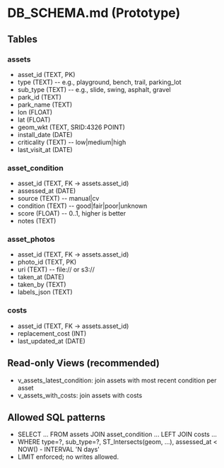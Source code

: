 # DB_SCHEMA.md (Prototype)

## Tables

### assets
- asset_id (TEXT, PK)
- type (TEXT) -- e.g., playground, bench, trail, parking_lot
- sub_type (TEXT) -- e.g., slide, swing, asphalt, gravel
- park_id (TEXT)
- park_name (TEXT)
- lon (FLOAT)
- lat (FLOAT)
- geom_wkt (TEXT, SRID:4326 POINT)
- install_date (DATE)
- criticality (TEXT) -- low|medium|high
- last_visit_at (DATE)

### asset_condition
- asset_id (TEXT, FK -> assets.asset_id)
- assessed_at (DATE)
- source (TEXT) -- manual|cv
- condition (TEXT) -- good|fair|poor|unknown
- score (FLOAT) -- 0..1, higher is better
- notes (TEXT)

### asset_photos
- asset_id (TEXT, FK -> assets.asset_id)
- photo_id (TEXT, PK)
- uri (TEXT) -- file:// or s3://
- taken_at (DATE)
- taken_by (TEXT)
- labels_json (TEXT)

### costs
- asset_id (TEXT, FK -> assets.asset_id)
- replacement_cost (INT)
- last_updated_at (DATE)

## Read-only Views (recommended)
- v_assets_latest_condition: join assets with most recent condition per asset
- v_assets_with_costs: join assets with costs

## Allowed SQL patterns
- SELECT ... FROM assets JOIN asset_condition ... LEFT JOIN costs ...
- WHERE type=?, sub_type=?, ST_Intersects(geom, ...), assessed_at < NOW() - INTERVAL 'N days'
- LIMIT enforced; no writes allowed.
